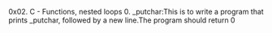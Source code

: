 0x02. C - Functions, nested loops
0. _putchar:This is to write a program that prints _putchar, followed by a new line.The program should return 0
